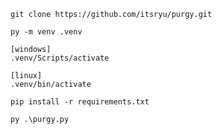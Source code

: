 ```command
git clone https://github.com/itsryu/purgy.git
```

```command
py -m venv .venv
```

```command
[windows]
.venv/Scripts/activate

[linux]
.venv/bin/activate
```

```command
pip install -r requirements.txt
```

```command
py .\purgy.py
```